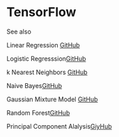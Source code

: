 # TensorFlow


See also

Linear Regression [GitHub](https://github.com/pythonuzgit/elmurodov_linearregression)

Logistic Regresssion[GitHub](https://github.com/pythonuzgit/elmurodov_logisticRegression)

k Nearest Neighbors [GitHub](https://github.com/pythonuzgit/elmurodov_kNearestNeighbors)


Naive Bayes[GitHub](https://github.com/pythonuzgit/elmurodov_naiveBayes)

Gaussian Mixture Model [GitHub](https://github.com/pythonuzgit/elmurodov_GaussianMixtureModel)


Random Forest[GitHub](https://github.com/pythonuzgit/elmurodov_RandomForest)

Principal Component Alalysis[GiyHub](https://github.com/pythonuzgit/elmurodov_PrincipialComponentAnalysis)


